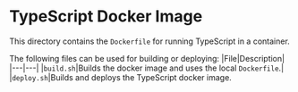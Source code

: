 # TypeScript Docker Image

This directory contains the `Dockerfile` for running TypeScript in a container.

The following files can be used for building or deploying:
|File|Description|
|---|---|
|`build.sh`|Builds the docker image and uses the local `Dockerfile`.|
|`deploy.sh`|Builds and deploys the TypeScript docker image.
